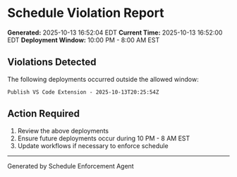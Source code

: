 # Schedule Violation Report

**Generated:** 2025-10-13 16:52:04 EDT
**Current Time:** 2025-10-13 16:52:00 EDT
**Deployment Window:** 10:00 PM - 8:00 AM EST

## Violations Detected

The following deployments occurred outside the allowed window:

```
Publish VS Code Extension - 2025-10-13T20:25:54Z
```

## Action Required

1. Review the above deployments
2. Ensure future deployments occur during 10 PM - 8 AM EST
3. Update workflows if necessary to enforce schedule

---

Generated by Schedule Enforcement Agent
